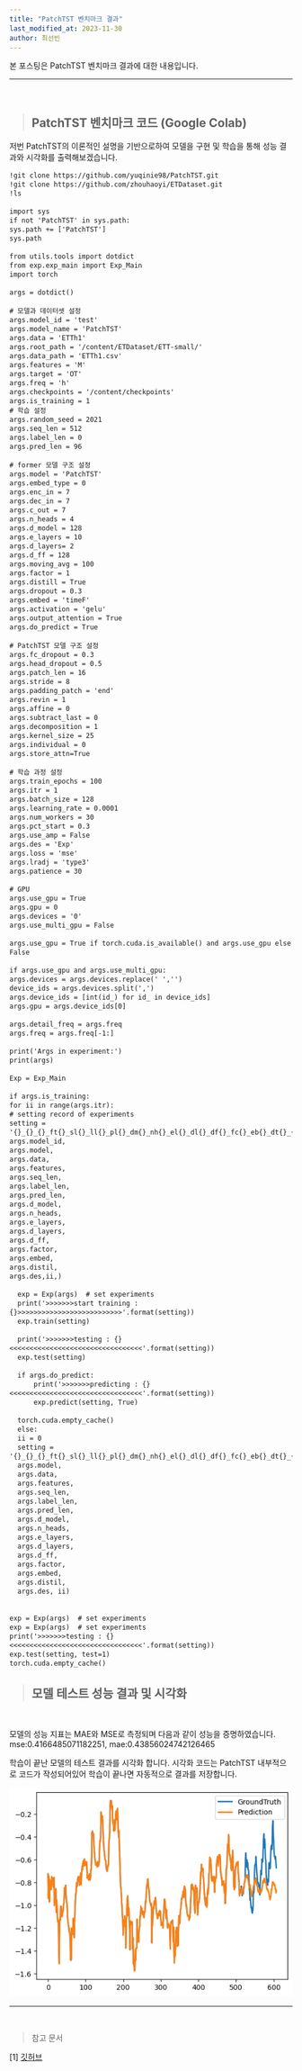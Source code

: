 ```yaml
---
title: "PatchTST 벤치마크 결과"
last_modified_at: 2023-11-30
author: 최선빈
---
```


본 포스팅은 PatchTST 벤치마크 결과에 대한 내용입니다.

---
&nbsp;

> ## PatchTST 벤치마크 코드 (Google Colab)
  저번 PatchTST의 이론적인 설명을 기반으로하여 모델을 구현 및 학습을 통해 성능 결과와 시각화를 출력해보겠습니다.
&nbsp;

    !git clone https://github.com/yuqinie98/PatchTST.git
    !git clone https://github.com/zhouhaoyi/ETDataset.git
    !ls

    import sys
    if not 'PatchTST' in sys.path:
    sys.path += ['PatchTST']
    sys.path

    from utils.tools import dotdict
    from exp.exp_main import Exp_Main
    import torch

    args = dotdict()

    # 모델과 데이터셋 설정
    args.model_id = 'test'
    args.model_name = 'PatchTST'
    args.data = 'ETTh1'
    args.root_path = '/content/ETDataset/ETT-small/'
    args.data_path = 'ETTh1.csv'
    args.features = 'M'
    args.target = 'OT'
    args.freq = 'h'
    args.checkpoints = '/content/checkpoints'
    args.is_training = 1
    # 학습 설정
    args.random_seed = 2021
    args.seq_len = 512
    args.label_len = 0
    args.pred_len = 96
    
    # former 모델 구조 설정
    args.model = 'PatchTST'
    args.embed_type = 0
    args.enc_in = 7
    args.dec_in = 7
    args.c_out = 7
    args.n_heads = 4
    args.d_model = 128
    args.e_layers = 10
    args.d_layers= 2
    args.d_ff = 128
    args.moving_avg = 100
    args.factor = 1
    args.distill = True
    args.dropout = 0.3
    args.embed = 'timeF'
    args.activation = 'gelu'
    args.output_attention = True
    args.do_predict = True
    
    # PatchTST 모델 구조 설정
    args.fc_dropout = 0.3
    args.head_dropout = 0.5
    args.patch_len = 16
    args.stride = 8
    args.padding_patch = 'end'
    args.revin = 1
    args.affine = 0
    args.subtract_last = 0
    args.decomposition = 1
    args.kernel_size = 25
    args.individual = 0
    args.store_attn=True
    
    # 학습 과정 설정
    args.train_epochs = 100
    args.itr = 1
    args.batch_size = 128
    args.learning_rate = 0.0001
    args.num_workers = 30
    args.pct_start = 0.3
    args.use_amp = False
    args.des = 'Exp'
    args.loss = 'mse'
    args.lradj = 'type3'
    args.patience = 30
    
    # GPU
    args.use_gpu = True
    args.gpu = 0
    args.devices = '0'
    args.use_multi_gpu = False

    args.use_gpu = True if torch.cuda.is_available() and args.use_gpu else False
    
    if args.use_gpu and args.use_multi_gpu:
    args.devices = args.devices.replace(' ','')
    device_ids = args.devices.split(',')
    args.device_ids = [int(id_) for id_ in device_ids]
    args.gpu = args.device_ids[0]

    args.detail_freq = args.freq
    args.freq = args.freq[-1:]

    print('Args in experiment:')
    print(args)

    Exp = Exp_Main

    if args.is_training:
    for ii in range(args.itr):
    # setting record of experiments
    setting = '{}_{}_{}_ft{}_sl{}_ll{}_pl{}_dm{}_nh{}_el{}_dl{}_df{}_fc{}_eb{}_dt{}_{}_{}'.format(
    args.model_id,
    args.model,
    args.data,
    args.features,
    args.seq_len,
    args.label_len,
    args.pred_len,
    args.d_model,
    args.n_heads,
    args.e_layers,
    args.d_layers,
    args.d_ff,
    args.factor,
    args.embed,
    args.distil,
    args.des,ii,)

      exp = Exp(args)  # set experiments
      print('>>>>>>>start training : {}>>>>>>>>>>>>>>>>>>>>>>>>>>'.format(setting))
      exp.train(setting)

      print('>>>>>>>testing : {}<<<<<<<<<<<<<<<<<<<<<<<<<<<<<<<<<'.format(setting))
      exp.test(setting)

      if args.do_predict:
          print('>>>>>>>predicting : {}<<<<<<<<<<<<<<<<<<<<<<<<<<<<<<<<<'.format(setting))
          exp.predict(setting, True)

      torch.cuda.empty_cache()
      else:
      ii = 0
      setting = '{}_{}_{}_ft{}_sl{}_ll{}_pl{}_dm{}_nh{}_el{}_dl{}_df{}_fc{}_eb{}_dt{}_{}_{}'.format(args.model_id,
      args.model,
      args.data,
      args.features,
      args.seq_len,
      args.label_len,
      args.pred_len,
      args.d_model,
      args.n_heads,
      args.e_layers,
      args.d_layers,
      args.d_ff,
      args.factor,
      args.embed,
      args.distil,
      args.des, ii)
      

    exp = Exp(args)  # set experiments
    exp = Exp(args)  # set experiments
    print('>>>>>>>testing : {}<<<<<<<<<<<<<<<<<<<<<<<<<<<<<<<<<'.format(setting))
    exp.test(setting, test=1)
    torch.cuda.empty_cache()

> ##  모델 테스트 성능 결과 및 시각화
&nbsp;

모델의 성능 지표는 MAE와 MSE로 측정되며 다음과 같이 성능을 증명하였습니다. 
mse:0.4166485071182251, mae:0.43856024742126465


학습이 끝난 모델의 테스트 결과를 시각화 합니다.
시각화 코드는 PatchTST 내부적으로 코드가 작성되어있어 학습이 끝나면 자동적으로 결과를 저장합니다.


![result_csb_01_31.png](result_csb_01_31.png)



----
    
&nbsp;

> 참고 문서

[1] [깃허브](https://github.com/yuqinie98/PatchTST/blob/main/PatchTST_supervised/run_longExp.py)



